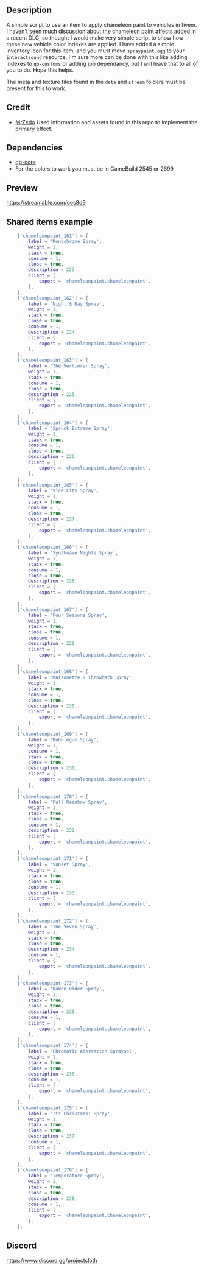 ## Description
A simple script to use an item to apply chameleon paint to vehicles in fivem. I haven't seen much discussion about the chameleon paint affects added in a recent DLC, so thought I would make very simple script to show how these new vehicle color indexes are applied. I have added a simple inventory icon for this item, and you must move `spraypaint.ogg` to your `interactsound` resource. I'm sure more can be done with this like adding indexes to `qb-customs` or adding job dependancy, but I will leave that to all of you to do. Hope this helps.

The meta and texture files found in the `data` and `stream` folders must be present for this to work.

## Credit
- [MrZedo](https://github.com/MrZedo/Cameleon-Color) Used information and assets found in this repo to implement the primary effect.

## Dependencies
- [qb-core](https://github.com/qbcore-framework/qb-core)
- For the colors to work you must be in GameBuild 2545 or 2699

## Preview
https://streamable.com/oes8d9

## Shared items example
```lua
	['chameleonpaint_161'] = {
		label = 'Monochrome Spray',
		weight = 1,
		stack = true,
		consume = 1,
		close = true,
		description = 223,
		client = {
			export = 'chameleonpaint.chameleonpaint',
		},
	},
	['chameleonpaint_162'] = {
		label = 'Night & Day Spray',
		weight = 1,
		stack = true,
		close = true,
		consume = 1,
		description = 224,
		client = {
			export = 'chameleonpaint.chameleonpaint',
		},
	},
	['chameleonpaint_163'] = {
		label = 'The Verlierer Spray',
		weight = 1,
		stack = true,
		consume = 1,
		close = true,
		description = 225,
		client = {
			export = 'chameleonpaint.chameleonpaint',
		},
	},
	['chameleonpaint_164'] = {
		label = 'Sprunk Extreme Spray',
		weight = 1,
		stack = true,
		consume = 1,
		close = true,
		description = 226,
		client = {
			export = 'chameleonpaint.chameleonpaint',
		},
	},
	['chameleonpaint_165'] = {
		label = 'Vice City Spray',
		weight = 1,
		stack = true,
		consume = 1,
		close = true,
		description = 227,
		client = {
			export = 'chameleonpaint.chameleonpaint',
		},
	},
	['chameleonpaint_166'] = {
		label = 'Synthwave Nights Spray',
		weight = 1,
		stack = true,
		consume = 1,
		close = true,
		description = 228,
		client = {
			export = 'chameleonpaint.chameleonpaint',
		},
	},
	['chameleonpaint_167'] = {
		label = 'Four Seasons Spray',
		weight = 1,
		stack = true,
		close = true,
		consume = 1,
		description = 229,
		client = {
			export = 'chameleonpaint.chameleonpaint',
		},
	},
	['chameleonpaint_168'] = {
		label = 'Maisonette 9 Throwback Spray',
		weight = 1,
		stack = true,
		consume = 1,
		close = true,
		description = 230 ,
		client = {
			export = 'chameleonpaint.chameleonpaint',
		},
	},
	['chameleonpaint_169'] = {
		label = 'Bubblegum Spray',
		weight = 1,
		consume = 1,
		stack = true,
		close = true,
		description = 231,
		client = {
			export = 'chameleonpaint.chameleonpaint',
		},
	},
	['chameleonpaint_170'] = {
		label = 'Full Rainbow Spray',
		weight = 1,
		stack = true,
		close = true,
		consume = 1,
		description = 232,
		client = {
			export = 'chameleonpaint.chameleonpaint',
		},
	},
	['chameleonpaint_171'] = {
		label = 'Sunset Spray',
		weight = 1,
		stack = true,
		close = true,
		consume = 1,
		description = 233,
		client = {
			export = 'chameleonpaint.chameleonpaint',
		},
	},
	['chameleonpaint_172'] = {
		label = 'The Seven Spray',
		weight = 1,
		stack = true,
		close = true,
		description = 234,
		consume = 1,
		client = {
			export = 'chameleonpaint.chameleonpaint',
		},
	},
	['chameleonpaint_173'] = {
		label = 'Kamen Rider Spray',
		weight = 1,
		stack = true,
		close = true,
		description = 235,
		consume = 1,
		client = {
			export = 'chameleonpaint.chameleonpaint',
		},
	},
	['chameleonpaint_174'] = {
		label = 'Chromatic Aberration Sprayool',
		weight = 1,
		stack = true,
		close = true,
		description = 236,
		consume = 1,
		client = {
			export = 'chameleonpaint.chameleonpaint',
		},
	},
	['chameleonpaint_175'] = {
		label = 'Its Christmas! Spray',
		weight = 1,
		stack = true,
		close = true,
		description = 237,
		consume = 1,
		client = {
			export = 'chameleonpaint.chameleonpaint',
		},
	},
	['chameleonpaint_176'] = {
		label = 'Temperature Spray',
		weight = 1,
		stack = true,
		close = true,
		description = 238,
		consume = 1,
		client = {
			export = 'chameleonpaint.chameleonpaint',
		},
	},
```

## Discord
https://www.discord.gg/projectsloth
